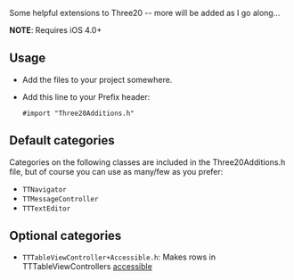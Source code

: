 Some helpful extensions to Three20 -- more will be added as I go along...

**NOTE**: Requires iOS 4.0+

Usage
-----

- Add the files to your project somewhere.
- Add this line to your Prefix header:

    `#import "Three20Additions.h"`
    
Default categories
-----

Categories on the following classes are included in the Three20Additions.h file, but of course you can use as many/few as you prefer:

* `TTNavigator`
* `TTMessageController`
* `TTTextEditor`

Optional categories
-----

* `TTTableViewController+Accessible.h`: Makes rows in TTTableViewControllers [accessible](http://developer.apple.com/library/ios/#documentation/UserExperience/Conceptual/iPhoneAccessibility/Accessibility_on_iPhone/Accessibility_on_iPhone.html)

